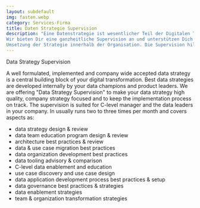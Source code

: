 ```yaml
---
layout: subdefault
img: fasten.webp
category: Services-Firma
title: Daten Strategie Supervision
description: "Eine Datenstrategie ist wesentlicher Teil der Digitalen Transformation.
Wir bieten Dir eine ganzheitliche Supervision an und unterstützen Dich bei der erfolgreichen
Umsetzung der Strategie innerhalb der Organisation. Die Supervision hilft dir den Fokus zu halten, Herausforderungen frühzeitig zu identifizieren und zu lösen und alle Mitarbeiter abzuholen."
---
```


Data Strategy Supervision

A well formulated, implemented and company wide accepted data strategy is a central building
block of your digital transformation. Best data strategies are developed internally
by your data champions and product leaders. We are offering "Data Strategy Supervision"
to make your data strategy high quality, company strategy focused and to keep
the implementation process on track. The supervision is suited for C-level manager and
the data leaders in your company. In usually runs two to three times per month
and covers aspects as:
* data strategy design & review
* data team education program design & review
* architecture best practices & review
* data & use case migration best practices
* data organization development best practices
* data tooling advisory & comparison
* C-level data enablement and education
* use case discovery and use case design
* data application development process best practices & setup
* data governance best practices & strategies
* data enablement strategies
* team & organization transformation strategies
